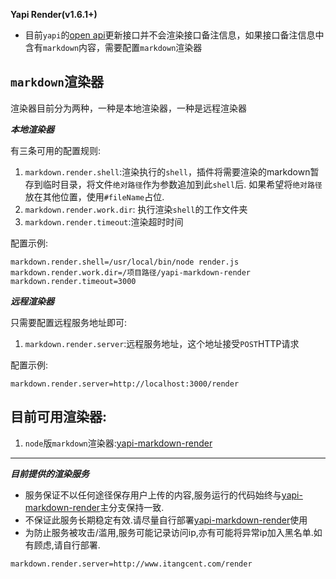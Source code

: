 **Yapi Render(v1.6.1+)**

- 目前`yapi`的[open api](https://hellosean1025.github.io/yapi/openapi.html)更新接口并不会渲染接口备注信息，如果接口备注信息中含有`markdown`内容，需要配置`markdown`渲染器

## `markdown`渲染器

渲染器目前分为两种，一种是本地渲染器，一种是远程渲染器

***本地渲染器***

有三条可用的配置规则:
1. `markdown.render.shell`:渲染执行的`shell`，插件将需要渲染的markdown暂存到临时目录，将文件`绝对路径`作为参数追加到此`shell`后.
如果希望将`绝对路径`放在其他位置，使用`#fileName`占位.
2. `markdown.render.work.dir`: 执行渲染`shell`的工作文件夹
3. `markdown.render.timeout`:渲染超时时间

配置示例:
```properties
markdown.render.shell=/usr/local/bin/node render.js
markdown.render.work.dir=/项目路径/yapi-markdown-render
markdown.render.timeout=3000
```

***远程渲染器***

只需要配置远程服务地址即可:
1. `markdown.render.server`:远程服务地址，这个地址接受`POST`HTTP请求

配置示例:
```properties
markdown.render.server=http://localhost:3000/render
```

## 目前可用渲染器:

1. `node`版`markdown`渲染器:[yapi-markdown-render](https://github.com/easyyapi/yapi-markdown-render)

---

***目前提供的渲染服务***

- 服务保证不以任何途径保存用户上传的内容,服务运行的代码始终与[yapi-markdown-render](https://github.com/easyyapi/yapi-markdown-render)主分支保持一致.
- 不保证此服务长期稳定有效.请尽量自行部署[yapi-markdown-render](https://github.com/easyyapi/yapi-markdown-render)使用
- 为防止服务被攻击/滥用,服务可能记录访问ip,亦有可能将异常ip加入黑名单.如有顾虑,请自行部署.

```properties
markdown.render.server=http://www.itangcent.com/render
```